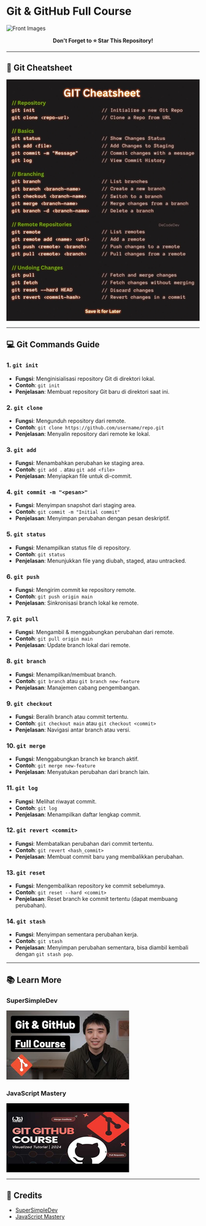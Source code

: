 # Git & GitHub Full Course

![Front Images](./images/BasicGuideGitHub.jpg)

<p align="center">
  <strong>Don't Forget to ⭐ Star This Repository!</strong>
</p>

---

## 📄 Git Cheatsheet

![Cheatsheet](./images/cheatsheet.webp)

---

## 💻 Git Commands Guide

### 1. `git init`
- **Fungsi**: Menginisialisasi repository Git di direktori lokal.
- **Contoh**: `git init`
- **Penjelasan**: Membuat repository Git baru di direktori saat ini.

### 2. `git clone`
- **Fungsi**: Mengunduh repository dari remote.
- **Contoh**: `git clone https://github.com/username/repo.git`
- **Penjelasan**: Menyalin repository dari remote ke lokal.

### 3. `git add`
- **Fungsi**: Menambahkan perubahan ke staging area.
- **Contoh**: `git add .` atau `git add <file>`
- **Penjelasan**: Menyiapkan file untuk di-commit.

### 4. `git commit -m "<pesan>"`
- **Fungsi**: Menyimpan snapshot dari staging area.
- **Contoh**: `git commit -m "Initial commit"`
- **Penjelasan**: Menyimpan perubahan dengan pesan deskriptif.

### 5. `git status`
- **Fungsi**: Menampilkan status file di repository.
- **Contoh**: `git status`
- **Penjelasan**: Menunjukkan file yang diubah, staged, atau untracked.

### 6. `git push`
- **Fungsi**: Mengirim commit ke repository remote.
- **Contoh**: `git push origin main`
- **Penjelasan**: Sinkronisasi branch lokal ke remote.

### 7. `git pull`
- **Fungsi**: Mengambil & menggabungkan perubahan dari remote.
- **Contoh**: `git pull origin main`
- **Penjelasan**: Update branch lokal dari remote.

### 8. `git branch`
- **Fungsi**: Menampilkan/membuat branch.
- **Contoh**: `git branch` atau `git branch new-feature`
- **Penjelasan**: Manajemen cabang pengembangan.

### 9. `git checkout`
- **Fungsi**: Beralih branch atau commit tertentu.
- **Contoh**: `git checkout main` atau `git checkout <commit>`
- **Penjelasan**: Navigasi antar branch atau versi.

### 10. `git merge`
- **Fungsi**: Menggabungkan branch ke branch aktif.
- **Contoh**: `git merge new-feature`
- **Penjelasan**: Menyatukan perubahan dari branch lain.

### 11. `git log`
- **Fungsi**: Melihat riwayat commit.
- **Contoh**: `git log`
- **Penjelasan**: Menampilkan daftar lengkap commit.

### 12. `git revert <commit>`
- **Fungsi**: Membatalkan perubahan dari commit tertentu.
- **Contoh**: `git revert <hash_commit>`
- **Penjelasan**: Membuat commit baru yang membalikkan perubahan.

### 13. `git reset`
- **Fungsi**: Mengembalikan repository ke commit sebelumnya.
- **Contoh**: `git reset --hard <commit>`
- **Penjelasan**: Reset branch ke commit tertentu (dapat membuang perubahan).

### 14. `git stash`
- **Fungsi**: Menyimpan sementara perubahan kerja.
- **Contoh**: `git stash`
- **Penjelasan**: Menyimpan perubahan sementara, bisa diambil kembali dengan `git stash pop`.

---

## 📚 Learn More

### SuperSimpleDev
[![SuperSimpleDev](./images/git.jpg)](https://youtu.be/hrTQipWp6co?si=UJqNOZmhaJGj8FIZ)

### JavaScript Mastery
[![JavaScript Mastery](./images/hqdefault.jpg)](https://youtu.be/S7XpTAnSDL4?si=-TDNw2Z1BHW7Yn52)

---

## 🙌 Credits
- [SuperSimpleDev](https://www.youtube.com/c/SuperSimpleDev)
- [JavaScript Mastery](https://www.youtube.com/c/javascriptmastery)
